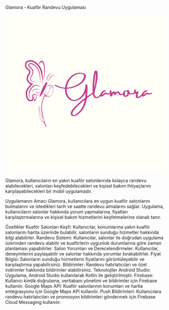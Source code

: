 Glamora - Kuaför Randevu Uygulaması

![Glamora Logo](Glamora.png)

Glamora, kullanıcıların en yakın kuaför salonlarında kolayca randevu alabilecekleri, salonları keşfedebilecekleri ve kişisel bakım ihtiyaçlarını karşılayabilecekleri bir mobil uygulamadır.

Uygulamanın Amacı
Glamora, kullanıcılara en uygun kuaför salonlarını bulmalarını ve istedikleri tarih ve saatte randevu almalarını sağlar. Uygulama, kullanıcıların salonlar hakkında yorum yapmalarına, fiyatları karşılaştırmalarına ve kişisel bakım hizmetlerini keşfetmelerine olanak tanır.

Özellikler
Kuaför Salonları Keşfi: Kullanıcılar, konumlarına yakın kuaför salonlarını harita üzerinde bulabilir, salonların sunduğu hizmetler hakkında bilgi alabilirler.
Randevu Sistemi: Kullanıcılar, salonlar ile doğrudan uygulama üzerinden randevu alabilir ve kuaförlerin uygunluk durumlarına göre zaman planlaması yapabilirler.
Salon Yorumları ve Derecelendirmeler: Kullanıcılar, deneyimlerini paylaşabilir ve salonlar hakkında yorumlar bırakabilirler.
Fiyat Bilgisi: Salonların sunduğu hizmetlerin fiyatlarını görüntüleyebilir ve karşılaştırma yapabilirsiniz.
Bildirimler: Randevu hatırlatıcıları ve özel indirimler hakkında bildirimler alabilirsiniz.
Teknolojiler
Android Studio: Uygulama, Android Studio kullanılarak Kotlin ile geliştirilmiştir.
Firebase: Kullanıcı kimlik doğrulama, veritabanı yönetimi ve bildirimler için Firebase kullanılır.
Google Maps API: Kuaför salonlarının konumları ve harita entegrasyonu için Google Maps API kullanılır.
Push Bildirimleri: Kullanıcılara randevu hatırlatıcıları ve promosyon bildirimleri göndermek için Firebase Cloud Messaging kullanılır.
